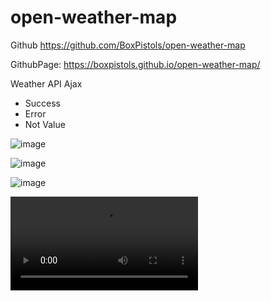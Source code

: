 # open-weather-map

Github
https://github.com/BoxPistols/open-weather-map

GithubPage:
https://boxpistols.github.io/open-weather-map/

Weather API Ajax


- Success
- Error
- Not Value

![image](https://user-images.githubusercontent.com/10333049/167307321-b1df67cb-2539-406a-8641-796fe3d0647b.png)

![image](https://user-images.githubusercontent.com/10333049/167307326-a8e1a564-faa2-47d0-be8b-b3cc6241b056.png)

![image](https://user-images.githubusercontent.com/10333049/167307336-cbdc0128-0f5d-4fec-beb2-1e6e511c9335.png)

![](https://i.gyazo.com/af2ee40088dfb8f3ebf9b495f258ce0c.mp4)

